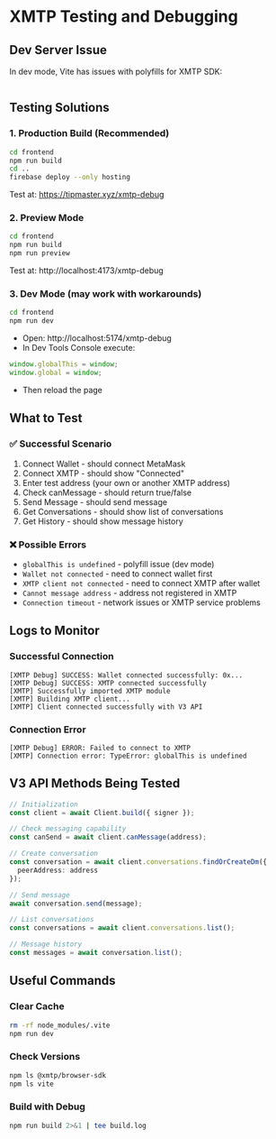 # XMTP Testing and Debugging

## Dev Server Issue

In dev mode, Vite has issues with polyfills for XMTP SDK:
```TypeError: globalThis is undefined
```

## Testing Solutions

### 1. Production Build (Recommended)
```bash
cd frontend
npm run build
cd ..
firebase deploy --only hosting
```
Test at: https://tipmaster.xyz/xmtp-debug

### 2. Preview Mode
```bash
cd frontend
npm run build
npm run preview
```
Test at: http://localhost:4173/xmtp-debug

### 3. Dev Mode (may work with workarounds)
```bash
cd frontend
npm run dev
```
- Open: http://localhost:5174/xmtp-debug
- In Dev Tools Console execute:
```javascript
window.globalThis = window;
window.global = window;
```
- Then reload the page

## What to Test

### ✅ Successful Scenario
1. Connect Wallet - should connect MetaMask
2. Connect XMTP - should show "Connected" 
3. Enter test address (your own or another XMTP address)
4. Check canMessage - should return true/false
5. Send Message - should send message
6. Get Conversations - should show list of conversations
7. Get History - should show message history

### ❌ Possible Errors
- `globalThis is undefined` - polyfill issue (dev mode)
- `Wallet not connected` - need to connect wallet first
- `XMTP client not connected` - need to connect XMTP after wallet
- `Cannot message address` - address not registered in XMTP
- `Connection timeout` - network issues or XMTP service problems

## Logs to Monitor

### Successful Connection
```
[XMTP Debug] SUCCESS: Wallet connected successfully: 0x...
[XMTP Debug] SUCCESS: XMTP connected successfully
[XMTP] Successfully imported XMTP module
[XMTP] Building XMTP client...
[XMTP] Client connected successfully with V3 API
```

### Connection Error
```
[XMTP Debug] ERROR: Failed to connect to XMTP
[XMTP] Connection error: TypeError: globalThis is undefined
```

## V3 API Methods Being Tested

```typescript
// Initialization
const client = await Client.build({ signer });

// Check messaging capability
const canSend = await client.canMessage(address);

// Create conversation
const conversation = await client.conversations.findOrCreateDm({ 
  peerAddress: address 
});

// Send message
await conversation.send(message);

// List conversations
const conversations = await client.conversations.list();

// Message history
const messages = await conversation.list();
```

## Useful Commands

### Clear Cache
```bash
rm -rf node_modules/.vite
npm run dev
```

### Check Versions
```bash
npm ls @xmtp/browser-sdk
npm ls vite
```

### Build with Debug
```bash
npm run build 2>&1 | tee build.log
``` 